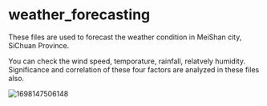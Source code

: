 # weather_forecasting
These files are used to forecast the weather condition in MeiShan city, SiChuan Province.

You can check the wind speed, temporature, rainfall, relatvely humidity. Significance and correlation of these four factors are analyzed in these files also.

![1698147506148](https://github.com/weiweilll/weather_forecasting/assets/138547572/15ff2256-0cea-4b0b-9c38-8b31b150e668)
